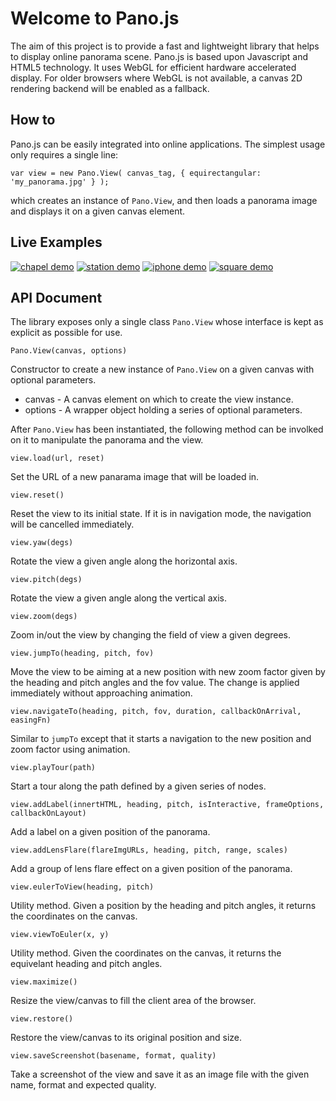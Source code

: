 Welcome to Pano.js
==================

The aim of this project is to provide a fast and lightweight library that helps to display online panorama scene. Pano.js is based upon Javascript and HTML5 technology. It uses WebGL for efficient hardware accelerated display. For older browsers where WebGL is not available, a canvas 2D rendering backend will be enabled as a fallback.

How to
------

Pano.js can be easily integrated into online applications. The simplest usage only requires a single line:

    var view = new Pano.View( canvas_tag, { equirectangular: 'my_panorama.jpg' } );

which creates an instance of `Pano.View`, and then loads a panorama image and displays it on a given canvas element.

Live Examples
-------------

[![chapel demo](https://raw.github.com/humu2009/Pano.js/master/screenshots/chapel.jpg)](http://humu2009.github.io/Pano.js/examples/basic.html)
[![station demo](https://raw.github.com/humu2009/Pano.js/master/screenshots/station.jpg)](http://humu2009.github.io/Pano.js/examples/software_rendering.html)
[![iphone demo](https://raw.github.com/humu2009/Pano.js/master/screenshots/iphone.jpg)](http://humu2009.github.io/Pano.js/examples/css3d.html)
[![square demo](https://raw.github.com/humu2009/Pano.js/master/screenshots/square.jpg)](http://humu2009.github.io/Pano.js/examples/labeling.html)

API Document
---

The library exposes only a single class `Pano.View` whose interface is kept as explicit as possible for use.

    Pano.View(canvas, options)

Constructor to create a new instance of `Pano.View` on a given canvas with optional parameters.
* canvas - A canvas element on which to create the view instance.
* options - A wrapper object holding a series of optional parameters.

After `Pano.View` has been instantiated, the following method can be involked on it to manipulate the panorama and the view.

    view.load(url, reset)

Set the URL of a new panarama image that will be loaded in.

    view.reset()

Reset the view to its initial state. If it is in navigation mode, the navigation will be cancelled immediately.

    view.yaw(degs)

Rotate the view a given angle along the horizontal axis.

    view.pitch(degs)

Rotate the view a given angle along the vertical axis.

    view.zoom(degs)

Zoom in/out the view by changing the field of view a given degrees.

    view.jumpTo(heading, pitch, fov)

Move the view to be aiming at a new position with new zoom factor given by the heading and pitch angles and the fov value. The change is applied immediately without approaching animation.

    view.navigateTo(heading, pitch, fov, duration, callbackOnArrival, easingFn)

Similar to `jumpTo` except that it starts a navigation to the new position and zoom factor using animation.

    view.playTour(path)

Start a tour along the path defined by a given series of nodes.

    view.addLabel(innertHTML, heading, pitch, isInteractive, frameOptions, callbackOnLayout)

Add a label on a given position of the panorama.

    view.addLensFlare(flareImgURLs, heading, pitch, range, scales)

Add a group of lens flare effect on a given position of the panorama.

    view.eulerToView(heading, pitch)

Utility method. Given a position by the heading and pitch angles, it returns the coordinates on the canvas.

    view.viewToEuler(x, y)

Utility method. Given the coordinates on the canvas, it returns the equivelant heading and pitch angles.

    view.maximize()

Resize the view/canvas to fill the client area of the browser.

    view.restore()

Restore the view/canvas to its original position and size.

    view.saveScreenshot(basename, format, quality)

Take a screenshot of the view and save it as an image file with the given name, format and expected quality.
